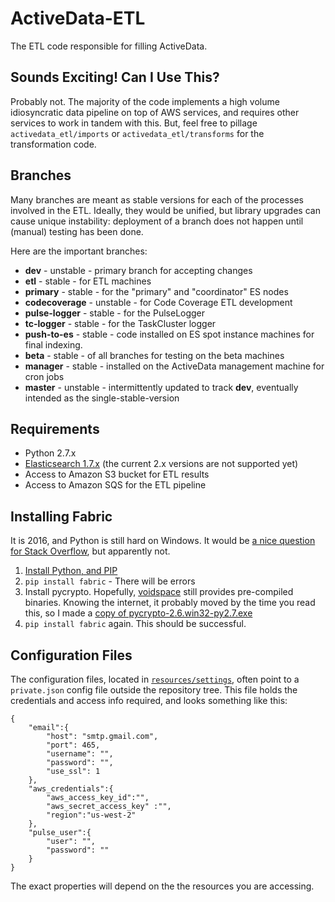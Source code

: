 ActiveData-ETL
===========

The ETL code responsible for filling ActiveData.

Sounds Exciting!  Can I Use This?
---------------------------------

Probably not.  The majority of the code implements a high volume idiosyncratic
data pipeline on top of AWS services, and requires other services to work in
tandem with this.  But, feel free to pillage `activedata_etl/imports` or
`activedata_etl/transforms` for the transformation code.


Branches
--------

Many branches are meant as stable versions for each of the processes involved
in the ETL.  Ideally, they would be unified, but library upgrades can cause
unique instability: deployment of a branch does not happen until (manual)
testing has been done.

Here are the important branches:

* **dev** - unstable - primary branch for accepting changes
* **etl** - stable - for ETL machines
* **primary** - stable - for the "primary" and "coordinator" ES nodes
* **codecoverage** - unstable - for Code Coverage ETL development
* **pulse-logger** - stable - for the PulseLogger
* **tc-logger** - stable - for the TaskCluster logger
* **push-to-es** - stable - code installed on ES spot instance machines for
final indexing.
* **beta** - stable - of all branches for testing on the beta machines
* **manager** - stable - installed on the ActiveData management machine for cron jobs
* **master** - unstable - intermittently updated to track **dev**, eventually
intended as the single-stable-version


Requirements
------------

* Python 2.7.x
* [Elasticsearch 1.7.x](https://www.elastic.co/downloads/past-releases/elasticsearch-1-7-5)  (the current 2.x versions are not supported yet)
* Access to Amazon S3 bucket for ETL results
* Access to Amazon SQS for the ETL pipeline


Installing Fabric
-----------------

It is 2016, and Python is still hard on Windows.  It would be [a nice question for Stack Overflow](http://stackoverflow.com/questions/9000380/install-python-fabric-on-windows), but apparently not.

1. [Install Python, and PIP](https://github.com/klahnakoski/pyLibrary#windows-7-install-instructions-for-python)
2. `pip install fabric` - There will be errors
3. Install pycrypto.  Hopefully, [voidspace](http://www.voidspace.org.uk/python/modules.shtml) still provides pre-compiled binaries.  Knowing the internet, it probably moved by the time you read this, so I made a [copy of pycrypto-2.6.win32-py2.7.exe](resources/binaries/pycrypto-2.6.win32-py2.7.exe)
4. `pip install fabric` again.  This should be successful.


Configuration Files
-------------------

The configuration files, located in [`resources/settings`](https://github.com/mozilla/ActiveData-ETL/tree/dev/resources/settings), often point to a `private.json` config file outside the repository tree.  This file holds the credentials and access info required, and looks something like this:

	{
	    "email":{
	        "host": "smtp.gmail.com",
	        "port": 465,
	        "username": "",
	        "password": "",
	        "use_ssl": 1
	    },
	    "aws_credentials":{
	        "aws_access_key_id":"",
	        "aws_secret_access_key" :"",
	        "region":"us-west-2"
	    },
	    "pulse_user":{
	        "user": "",
	        "password": ""
	    }
	}

The exact properties will depend on the the resources you are accessing. 
